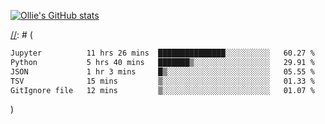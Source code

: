 <!--
**icedpanda/icedpanda** is a ✨ _special_ ✨ repository because its `README.md` (this file) appears on your GitHub profile.

Here are some ideas to get you started:

- 🔭 I’m currently working on ...
- 🌱 I’m currently learning ...
- 👯 I’m looking to collaborate on ...
- 🤔 I’m looking for help with ...
- 💬 Ask me about ...
- 📫 How to reach me: ...
- 😄 Pronouns: ...
- ⚡ Fun fact: ...
-->
[![Ollie's GitHub stats](https://github-readme-stats-icedpanda.vercel.app/api?username=icedpanda&count_private=true&show_icons=true)](https://github.com/icedpanda)

[//]: # (---)

[//]: # (📊 **This week I spent my time on:**)

[//]: # (<!--START_SECTION:waka-->

```txt
Jupyter          11 hrs 26 mins  ███████████████░░░░░░░░░░   60.27 %
Python           5 hrs 40 mins   ███████▒░░░░░░░░░░░░░░░░░   29.91 %
JSON             1 hr 3 mins     █▒░░░░░░░░░░░░░░░░░░░░░░░   05.55 %
TSV              15 mins         ▒░░░░░░░░░░░░░░░░░░░░░░░░   01.33 %
GitIgnore file   12 mins         ▒░░░░░░░░░░░░░░░░░░░░░░░░   01.07 %
```

<!--END_SECTION:waka-->)

